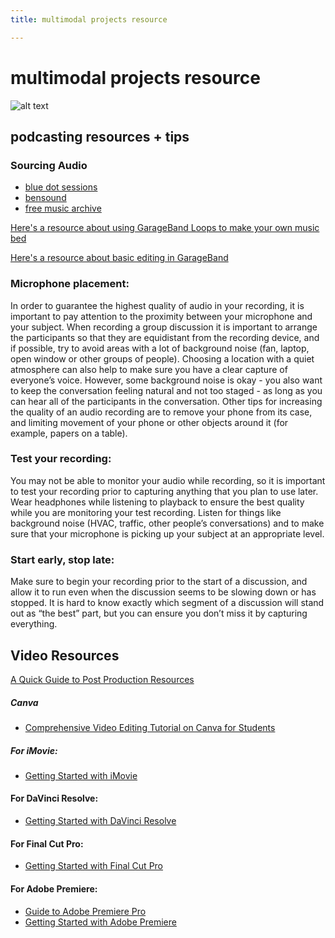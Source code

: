 ```yaml
---
title: multimodal projects resource

---
```


# multimodal projects resource

![alt text](https://files.slack.com/files-pri/T0HTW3H0V-F06RJ864C05/dall__e_2024-03-27_11.38.23_-_a_pixel_art_image_featuring_a_collection_of_creative_tools._in_the_center__there_s_a_microphone__symbolizing_audio_production._to_its_right__a_camera_.webp?pub_secret=c1b94f649b)

## podcasting resources + tips

### Sourcing Audio

* [blue dot sessions](https://www.sessions.blue/)
* [bensound](https://www.bensound.com/)
* [free music archive](https://freemusicarchive.org/)

[Here's a resource about using GarageBand Loops to make your own music bed](https://hackmd.io/92O9YrSWSwKhoZZRIa9SXQ)

[Here's a resource about basic editing in GarageBand](https://hackmd.io/hQB8hJ3bTkGLFMTkcahuYA)

### Microphone placement:
In order to guarantee the highest quality of audio in your recording, it is important to pay attention to the proximity between your microphone and your subject. When recording a group discussion it is important to arrange the participants so that they are equidistant from the recording device, and if possible, try to avoid areas with a lot of background noise (fan, laptop, open window or other groups of people). Choosing a location with a quiet atmosphere can also help to make sure you have a clear capture of everyone’s voice. However, some background noise is okay - you also want to keep the conversation feeling natural and not too staged - as long as you can hear all of the participants in the conversation. Other tips for increasing the quality of an audio recording are to remove your phone from its case, and limiting movement of your phone or other objects around it (for example, papers on a table).

### Test your recording:
You may not be able to monitor your audio while recording, so it is important to test your recording prior to capturing anything that you plan to use later. Wear headphones while listening to playback to ensure the best quality while you are monitoring your test recording. Listen for things like background noise (HVAC, traffic, other people’s conversations) and to make sure that your microphone is picking up your subject at an appropriate level. 

### Start early, stop late:
Make sure to begin your recording prior to the start of a discussion, and allow it to run even when the discussion seems to be slowing down or has stopped. It is hard to know exactly which segment of a discussion will stand out as “the best” part, but you can ensure you don’t miss it by capturing everything. 

## Video Resources

[A Quick Guide to Post Production Resources](https://resources.learninglab.xyz/simple/projects/HDS-FilmFest/post-production)
##### Canva
* [Comprehensive Video Editing Tutorial on Canva for Students](/zSOewXBXTAWnSSxfK3_L8A)
##### For iMovie:
* [Getting Started with iMovie](https://support.apple.com/en-us/HT212059)
#### For DaVinci Resolve:
* [Getting Started with DaVinci Resolve](https://resources.learninglab.xyz/simple/people/casey-c/Resolve-getStarted)

#### For Final Cut Pro:
* [Getting Started with Final Cut Pro](https://resources.learninglab.xyz/simple/people/casey-c/FCPX-getStarted)

#### For Adobe Premiere:

* [Guide to Adobe Premiere Pro](/s2Pph8GJSZSvUv5ENuXqiQ)
* [Getting Started with Adobe Premiere](https://resources.learninglab.xyz/simple/people/casey-c/Premiere-getStarted)